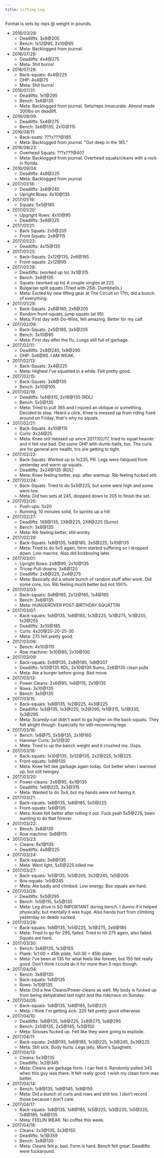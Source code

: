 ```yaml
---
title: Lifting Log
---
```


Format is sets by reps @ weight in pounds.

* 2016/03/28:
    * Deadlifts: 3x8@205
    * Bench: 1x12@95, 2x10@95
    * Meta: Backlogged from journal
* 2016/07/26:
    * Deadlifts: 4x4@275
    * Meta: Shit burns!
* 2016/07/28:
    * Back-squats: 4x4@225
    * OHP: 4x4@75
    * Meta: Shit burns!
* 2016/07/31:
    * Deadlifts: 1x1@295
    * Bench: 3x6@135
    * Meta: Backlogged from journal. Sets/reps innacurate. Almost made 300lbs on deadlift.
* 2016/08/09:
    * Deadlifts: 5x4@275
    * Bench: 3x6@135, 2x10@115
* 2016/08/11:
    * Back-suats: ???x???@185
    * Meta: Backlogged from journal. "Got deep in the 185."
* 2016/08/23:
    * Overhead Squats: ???x???@40?
    * Meta: Backlogged from journal. Overhead squats/cleans with a rock in florida.
* 2016/09/04:
    * Deadlifts: 4x8@225
    * Meta: Backlogged from journal
* 2017/01/18:
    * Deadlifts: 3x8@245
    * Upright Rows: 4x10@135
* 2017/01/19:
    * Squats: 5x5@185
* 2017/01/20:
    * Upgright Rows: 4x10@95
    * Deadlifts: 3x8@225
* 2017/01/21:
    * Back Squats: 2x5@205
    * Front Squats: 2x8@115
* 2017/01/23:
    * Deadlifts: 4x15@135
* 2017/01/25:
    * Back-Squats: 2x12@135, 2x6@185
    * Front-squats: 2x12@95
* 2017/01/28:
    * Deadlifts: (worked up to) 3x1@315
    * Bench: 3x6@135
    * Squats: (worked up to) A couple singles at 225
    * Bulgarian split squats (Tried with 25lb. Dumbbells.)
    * Meta: Excted by new lifting gear at The Circuit on 17th, did a bunch of
      everything.
* 2017/01/29:
    * Back-Squats: 2x6@185, 2x6@205
    * Random front-squats, jump squats (at 95)
    * Meta: First day with Do-Wins, felt amazing. Better for my calf.
* 2017/02/09:
    * Back-Squats: 2x5@185, 3x5@205
    * Bench: 3x10@95
    * Meta: First day after the flu. Lungs still full of garbage.
* 2017/02/11:
    * Deadlifts: 2x8@245, 1x8@295
    * OHP: 3x6@95. I AM WEAK.
* 2017/02/13:
    * Back-Squats: 3x4@225
    * Meta: Highest I've squatted in a while. Felt pretty good.
* 2017/02/15:
    * Back-Squats: 3x8@135
    * Bench: 3x10@105
* 2017/02/19:
    * Deadlifts: 1x4@315, 2x16@135 (RDL)
    * Bench: 5x5@135
    * Meta: Tried to pull 365 and I injured an oblique or something. Decided to
      stop. Heard a click. Knee is messed up from riding fixed around on Friday,
      that's why no squats.
* 2017/02/21:
    * Back-Squats: 4x10@115
    * Curls: 3x24@25
    * Meta: Knee still messed up since 2017/02/17, tried to squat heavier and it
      felt real bad. Did some OHP with dumb-bells, too. The curls are for
      general arm health, tris are getting to tight.
* 2017/02/22:
    * Back-Squats: Worked up to 1x235, PR. Legs were fatigued from yesterday and
      warm up squats.
    * Deadlifts: 3x24@135 (RDL)
    * Meta: Knee feeling better, esp. after warmup. Rib feeling fucked still.
* 2017/02/24:
    * Back-Squats: Tried to do 5x5@225, but some were high and some were low.
    * Meta: Did two sets at 245, dropped down to 205 to finish the set.
* 2017/02/26:
    * Push-ups: 5x20
    * Running: 10 minutes solid, 5x sprints up a hill
* 2017/02/27:
    * Deadlifts: 1X8@135, 2X8@225, 2X8@225 (Sumo)
    * Bench: 3x6@135
    * Meta: Rib feeling better, still wonky
* 2017/02/28:
    * Back-Squats: 1x8@135, 1x8@185, 3x5@225, 1x10@135
    * Meta: Tried to do 5x5 again, form started suffering so I dropped down. Low
      macros. Also did kickboxing later.
* 2017/03/01:
    * Upright Rows: 2x8@95, 2x10@135
    * Tricep Pull-downs: 3x8@120
    * Deadlifts: 2x8@225, 2x4@275
    * Meta: Basically did a whole bunch of random stuff after work. Did some
      core, too. Rib feeling much better but not 100%.
* 2017/03/03:
    * Back-squats: 3x8@165, 2x12@165, 1x4@165
    * Bench: 3x6@135
    * Meta: HUNGEROVER POST-BIRTHDAY SQUATTIN
* 2017/03/07:
    * Back-squats: 1x8@135, 1x8@185, 1x3@225, 1x1@275, 1x1@255, 1x2@255
    * Deadlifts: 3x10@185
    * Curls: 4x20@20-20-25-30
    * Meta: 275 felt pretty good.
* 2017/03/08:
    * Bench: 4x10@115
    * Row machine: 1x10@85, 2x10@100
* 2017/03/09:
    * Back-squats: 2x8@135, 2x8@185, 1x8@207
    * Deadlifts: 1x10@135 RDL, 2x10@135 Sumo, 2x6@135 clean pulls
    * Meta: Ate a burger before going. Bad move.
* 2017/03/13:
    * Power Cleans: 2x6@95, 1x6@115, 2x1@135
    * Rows: 3x10@135
    * Bench: 3x5@135
* 2017/03/15:
    * Back-squats: 1x8@135, 1x2@225, 4x3@225
    * Deadlifts: 1x3@135, 1x3@225, 1x2@295, 1x1@315, 1x1@335, 1x3@295
    * Meta: Scaredy-cat didn't want to go higher on the back-squats. They felt
      alright though. Especially for still-recovering legs.
* 2017/03/16:
    * Bench: 1x8@75, 5x5@135, 2x1@165
    * Hammer Curls: 3x12@30
    * Meta: Tried to up the bench weight and it crushed me. Oops.
* 2017/03/16:
    * Back-squats: 1x10@135, 3x12@135, 2x2@225, 1x1@225
    * Front-squats: 1x8@135
    * Meta: Knee felt like garbage again today. Got better when I warmed up, but
      still twingey.
* 2017/03/20:
    * Power-cleans: 2x6@95, 4x1@135
    * Deadlifts: 1x6@225, 3x3@315
    * Meta: Wanted to do 3x4, but my hands were not having it.
* 2017/03/21:
    * Back-squats: 1x8@135, 1x8@185, 5x5@225
    * Front-squats: 1x6@135
    * Meta: Knee felt better after rolling it out. Fuck yeah 5x5@225, been
      wanting to do that forever.
* 2017/03/22:
    * Bench: 3x8@135
    * Row machine: 3x8@115
* 2017/03/23:
    * Cleans: 6x1@135
    * Deadlifts: 4x8@225
* 2017/03/24:
    * Back-squats: 3x8@135
    * Meta: Went light, 5x5@225 killed me
* 2017/03/27:
    * Back-squats: 1x5@135, 1x5@205, 3x2@245, 1x5@205
    * Box-squats: 1x5@245
    * Meta: Ate badly and climbed. Low energy. Box squats are hard.
* 2017/03/28:
    * Deadlifts: 5x5@295
    * Bench: 1x5@115, 5x5@135
    * Meta: Leg drive is SO IMPORTANT during bench. I dunno if it helped
      physically, but mentally it was huge. Also hands hurt from climbing
      yesterday so deads sucked.
* 2017/03/29:
    * Back-squats: 1x8@135, 1x5@225, 1x1@275, 3x6@185
    * Meta: Tried to go for 295, failed. Tried to hit 275 again, also failed. Squats are hard.
* 2017/03/30:
    * Bench: 3x8@135, 1x3@155
    * Plank: 1x1:00 + 45lb plate, 1x0:30 + 45lb plate
    * Meta: I've been at 135 for what feels like forever, but 155 felt really
      good. Don't think I could do it for more than 5 reps though.
* 2017/04/04:
    * Bench: 3x8@135
    * Back-squats: 1x8@135
    * Rows: 1x10@135
    * Meta: Did a few Cleans/Power-cleans as well. My body is fucked up from
      being dehydrated last night and the ride/race on Sunday.
* 2017/04/05:
    * Back-squats: 1x8@135, 1x8@185, 5x5@225
    * Meta: I think I'm getting sick. 225 felt pretty good otherwise.
* 2017/04/10:
    * Deadlifts: 1x8@135, 1x8@225, 2x8@275, 1x8@295
    * Bench: 2x5@135, 2x5@145, 1x5@150
    * Meta: Sinuses fucked up. Felt like they were going to explode.
* 2017/04/11:
    * Back-squats: 2x8@135, 1x6@185, 1x3@225, 1x3@245, 3x3@225
    * Meta: Still sick. Body hurts. Legs jelly. Mom's Spaghetti.
* 2017/04/13:
    * Cleans: 5x3@135
    * Deadlifts: 1x2@345
    * Meta: Cleans are garbage form. I can feel it. Randomly pulled 345 when
      this guy was there. It felt really good. I wish my clean form was better.
* 2017/04/14:
    * Bench: 1x8@135, 1x8@145, 1x8@155
    * Meta: Did a bunch of curls and rows and shit too. I don't record those
      because I don't care.
* 2017/04/17:
    * Back-squats: 1x8@135, 1x8@185, 1x5@225, 1x5@235, 1x5@225, 1x8@185, 1x8@135
    * Meta: FEELIN WEAK. No coffee this week.
* 2017/04/18:
    * Cleans: 2x3@135, 3x3@155
    * Deadlifts: 1x1@359
    * Bench: 3x8@135
    * Meta: Cleans felt p. bad. Form is hard. Bench felt great. Deadlifts were fuckaround.

